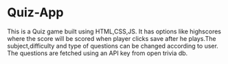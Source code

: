 # Quiz-App
This is a Quiz game built using HTML,CSS,JS. It has options like highscores where the score will be scored when player clicks save after he plays.The subject,difficulty and type of questions can be changed according to user. The questions are fetched using an API key from open trivia db.
